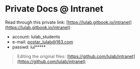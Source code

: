 # Private Docs @ Intranet

Read through this private link: [https://lulab.gitbook.io/intranet](https://lulab.gitbook.io/intranet)

* account: lulab\_students
* e-mail: [postar\_lulab@163.com](mailto:postar_lulab@163.com) 
* passwd: lul\*\*\*\*\*

> Editing the original files: [https://github.com/lulab/intranet](https://github.com/lulab/intranet)



